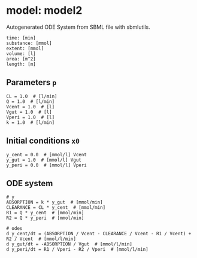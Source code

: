 # model: model2
Autogenerated ODE System from SBML file with sbmlutils.
```
time: [min]
substance: [mmol]
extent: [mmol]
volume: [l]
area: [m^2]
length: [m]
```

## Parameters `p`
```
CL = 1.0  # [l/min] 
Q = 1.0  # [l/min] 
Vcent = 1.0  # [l] 
Vgut = 1.0  # [l] 
Vperi = 1.0  # [l] 
k = 1.0  # [l/min] 
```

## Initial conditions `x0`
```
y_cent = 0.0  # [mmol/l] Vcent
y_gut = 1.0  # [mmol/l] Vgut
y_peri = 0.0  # [mmol/l] Vperi
```

## ODE system
```
# y
ABSORPTION = k * y_gut  # [mmol/min]
CLEARANCE = CL * y_cent  # [mmol/min]
R1 = Q * y_cent  # [mmol/min]
R2 = Q * y_peri  # [mmol/min]

# odes
d y_cent/dt = (ABSORPTION / Vcent - CLEARANCE / Vcent - R1 / Vcent) + R2 / Vcent  # [mmol/l/min]
d y_gut/dt = -ABSORPTION / Vgut  # [mmol/l/min]
d y_peri/dt = R1 / Vperi - R2 / Vperi  # [mmol/l/min]
```